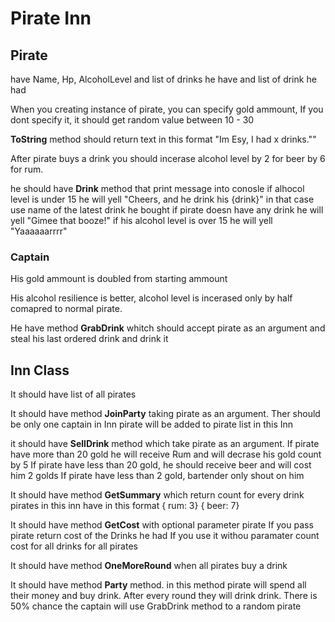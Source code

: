 # Pirate Inn


## Pirate
have Name, Hp, AlcoholLevel and list of drinks he have and list of drink he had

When you creating instance of pirate, you can specify gold ammount, If you dont specify it, it should get random value between 10 - 30

**ToString** method should return text in this format  "Im Esy, I had x drinks.""

After pirate buys a drink you should incerase alcohol level by 2 for beer by 6 for rum.

he should have **Drink** method that print message into conosle
	if alhocol level is under 15 he will yell "Cheers, and he drink his {drink}" 
	in that case use name of the latest drink he bought
	if pirate doesn have any drink he will yell "Gimee that booze!"
	if his alcohol level is over 15 he will yell "Yaaaaaarrrr"

### Captain

His gold ammount is doubled from starting ammount

His alcohol resilience is better, alcohol level is incerased only by half comapred to normal pirate.

He have method **GrabDrink** whitch should accept pirate as an argument and steal his last ordered drink and drink it



## Inn Class
It should have list of all pirates

It should have method **JoinParty** taking pirate as an argument.
	Ther should be only one captain in Inn
	pirate will be added to pirate list in this Inn

it should have **SellDrink** method which take pirate as an argument.
	If pirate have more than 20 gold he will receive Rum and will decrase his gold count by 5
	If pirate have less than 20 gold, he should receive beer and will cost him 2 golds
	If pirate have less than 2 gold, bartender only shout on him

It should have method **GetSummary** which return count for every drink pirates in this inn have in this format
	{ rum: 3}
	{ beer: 7}

It should have method **GetCost** with optional parameter pirate
	If you pass pirate return cost of the Drinks he had
	If you use it withou paramater count cost for all drinks for all pirates

It should have method **OneMoreRound** when all pirates buy a drink

It should have method **Party** method. in this method pirate will spend all their money and buy drink. After every round they will drink drink.
	There is 50% chance the captain will use GrabDrink method to a random pirate

